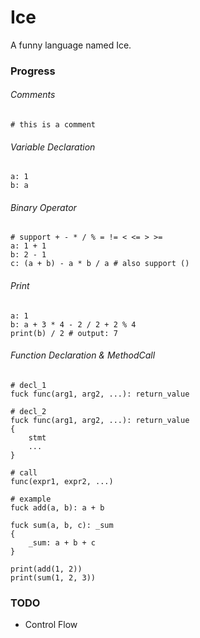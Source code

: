 # Ice
A funny language named Ice.

### Progress

###### Comments
```ice
# this is a comment
```

###### Variable Declaration
```ice
a: 1
b: a
```

###### Binary Operator
```ice
# support + - * / % = != < <= > >=
a: 1 + 1
b: 2 - 1
c: (a + b) - a * b / a # also support ()
```

###### Print
```ice
a: 1
b: a + 3 * 4 - 2 / 2 + 2 % 4
print(b) / 2 # output: 7
```

###### Function Declaration & MethodCall
```ice
# decl_1
fuck func(arg1, arg2, ...): return_value

# decl_2
fuck func(arg1, arg2, ...): return_value
{
    stmt
    ...
}

# call
func(expr1, expr2, ...)

# example
fuck add(a, b): a + b

fuck sum(a, b, c): _sum
{
    _sum: a + b + c
}

print(add(1, 2))
print(sum(1, 2, 3))
```

### TODO
* Control Flow